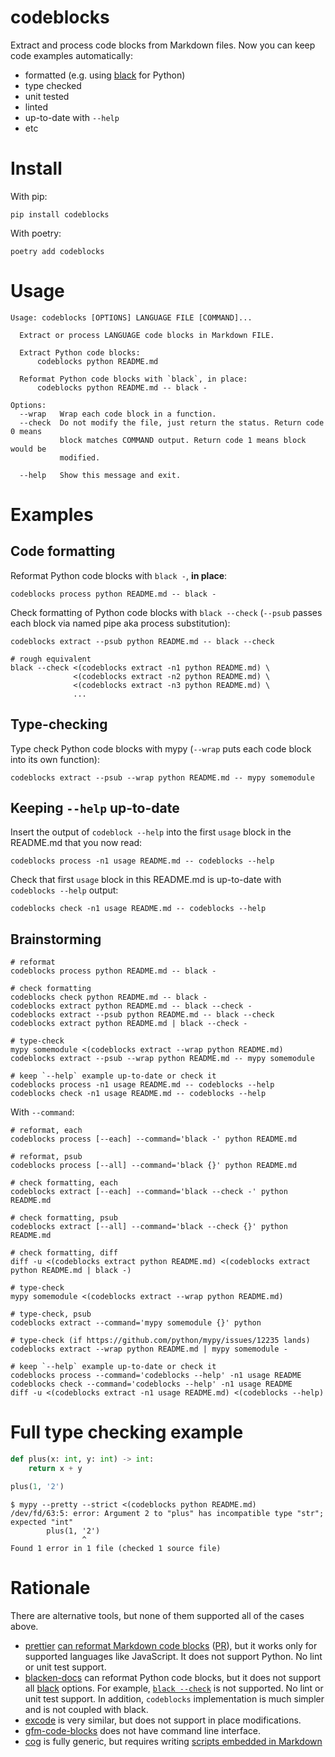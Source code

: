 # codeblocks

Extract and process code blocks from Markdown files. Now you can keep code examples automatically:

* formatted (e.g. using [black][] for Python)
* type checked
* unit tested
* linted
* up-to-date with `--help`
* etc

# Install

With pip:
```
pip install codeblocks
```

With poetry:
```
poetry add codeblocks
```

# Usage

```usage
Usage: codeblocks [OPTIONS] LANGUAGE FILE [COMMAND]...

  Extract or process LANGUAGE code blocks in Markdown FILE.

  Extract Python code blocks:
      codeblocks python README.md

  Reformat Python code blocks with `black`, in place:
      codeblocks python README.md -- black -

Options:
  --wrap   Wrap each code block in a function.
  --check  Do not modify the file, just return the status. Return code 0 means
           block matches COMMAND output. Return code 1 means block would be
           modified.

  --help   Show this message and exit.
```

# Examples

## Code formatting

Reformat Python code blocks with `black -`, **in place**:
```
codeblocks process python README.md -- black -
```

Check formatting of Python code blocks with `black --check` (`--psub` passes each block via named pipe aka process substitution):
```
codeblocks extract --psub python README.md -- black --check

# rough equivalent
black --check <(codeblocks extract -n1 python README.md) \
              <(codeblocks extract -n2 python README.md) \
              <(codeblocks extract -n3 python README.md) \
              ...
```

## Type-checking

Type check Python code blocks with mypy (`--wrap` puts each code block into its own function):
```
codeblocks extract --psub --wrap python README.md -- mypy somemodule
```

## Keeping `--help` up-to-date

Insert the output of `codeblock --help` into the first `usage` block in the README.md that you now read:
```
codeblocks process -n1 usage README.md -- codeblocks --help
```

Check that first `usage` block in this README.md is up-to-date with `codeblocks --help` output:
```
codeblocks check -n1 usage README.md -- codeblocks --help
```

## Brainstorming

```console
# reformat
codeblocks process python README.md -- black -

# check formatting
codeblocks check python README.md -- black -
codeblocks extract python README.md -- black --check -
codeblocks extract --psub python README.md -- black --check
codeblocks extract python README.md | black --check -

# type-check
mypy somemodule <(codeblocks extract --wrap python README.md)
codeblocks extract --psub --wrap python README.md -- mypy somemodule

# keep `--help` example up-to-date or check it
codeblocks process -n1 usage README.md -- codeblocks --help
codeblocks check -n1 usage README.md -- codeblocks --help
```

With `--command`:

```console
# reformat, each
codeblocks process [--each] --command='black -' python README.md

# reformat, psub
codeblocks process [--all] --command='black {}' python README.md

# check formatting, each
codeblocks extract [--each] --command='black --check -' python README.md

# check formatting, psub
codeblocks extract [--all] --command='black --check {}' python README.md

# check formatting, diff
diff -u <(codeblocks extract python README.md) <(codeblocks extract python README.md | black -)

# type-check
mypy somemodule <(codeblocks extract --wrap python README.md)

# type-check, psub
codeblocks extract --command='mypy somemodule {}' python 

# type-check (if https://github.com/python/mypy/issues/12235 lands)
codeblocks extract --wrap python README.md | mypy somemodule -

# keep `--help` example up-to-date or check it
codeblocks process --command='codeblocks --help' -n1 usage README
codeblocks check --command='codeblocks --help' -n1 usage README
diff -u <(codeblocks extract -n1 usage README.md) <(codeblocks --help)
```

# Full type checking example

```python
def plus(x: int, y: int) -> int:
    return x + y

plus(1, '2')
```

```
$ mypy --pretty --strict <(codeblocks python README.md)
/dev/fd/63:5: error: Argument 2 to "plus" has incompatible type "str"; expected "int"
        plus(1, '2')
                ^
Found 1 error in 1 file (checked 1 source file)
```

# Rationale

There are alternative tools, but none of them supported all of the cases above.

* [prettier][] [can reformat Markdown code blocks][prettier-md] ([PR][prettier-pr]), but it works only for supported languages like JavaScript. It does not support Python. No lint or unit test support.
* [blacken-docs][] can reformat Python code blocks, but it does not support all [black][] options. For example, [`black --check`][blacken-check] is not supported. No lint or unit test support. In addition, `codeblocks` implementation is much simpler and is not coupled with black.
* [excode][] is very similar, but does not support in place modifications.
* [gfm-code-blocks][] does not have command line interface.
* [cog][] is fully generic, but requires writing [scripts embedded in Markdown][cog-help]

[black]: https://github.com/psf/black
[prettier]: https://prettier.io
[prettier-md]: https://prettier.io/blog/2017/11/07/1.8.0.html#markdown-support
[prettier-pr]: https://github.com/prettier/prettier/pull/2943
[blacken-docs]: https://github.com/asottile/blacken-docs
[blacken-check]: https://github.com/asottile/blacken-docs/issues/42
[excode]: https://github.com/nschloe/excode
[gfm-code-blocks]: https://github.com/jonschlinkert/gfm-code-blocks
[cog-help]: https://til.simonwillison.net/python/cog-to-update-help-in-readme
[cog]: https://nedbatchelder.com/code/cog
